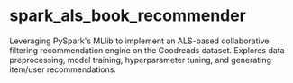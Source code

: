 # spark_als_book_recommender
Leveraging PySpark's MLlib to implement an ALS-based collaborative filtering recommendation engine on the Goodreads dataset. Explores data preprocessing, model training, hyperparameter tuning, and generating item/user recommendations.
